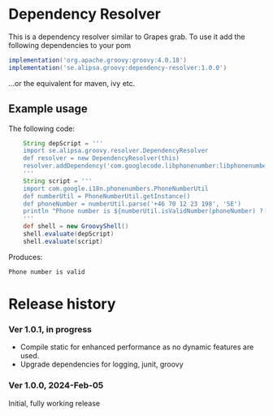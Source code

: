 # Dependency Resolver

This is a dependency resolver similar to Grapes grab.
To use it add the following dependencies to your pom
```groovy
implementation('org.apache.groovy:groovy:4.0.18')
implementation('se.alipsa.groovy:dependency-resolver:1.0.0')
```
...or the equivalent for maven, ivy etc.

## Example usage
The following code:
```groovy
    String depScript = '''
    import se.alipsa.groovy.resolver.DependencyResolver
    def resolver = new DependencyResolver(this)
    resolver.addDependency('com.googlecode.libphonenumber:libphonenumber:8.13.26')    
    '''
    String script = '''
    import com.google.i18n.phonenumbers.PhoneNumberUtil
    def numberUtil = PhoneNumberUtil.getInstance()
    def phoneNumber = numberUtil.parse('+46 70 12 23 198', 'SE')
    println "Phone number is ${numberUtil.isValidNumber(phoneNumber) ? '' : 'NOT '}valid"
    '''
    def shell = new GroovyShell()
    shell.evaluate(depScript)
    shell.evaluate(script)
```
Produces:
```
Phone number is valid
```

# Release history

### Ver 1.0.1, in progress
- Compile static for enhanced performance as no dynamic features are used.
- Upgrade dependencies for logging, junit, groovy

### Ver 1.0.0, 2024-Feb-05
Initial, fully working release